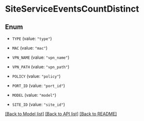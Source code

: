 # SiteServiceEventsCountDistinct

## Enum


* `TYPE` (value: `"type"`)

* `MAC` (value: `"mac"`)

* `VPN_NAME` (value: `"vpn_name"`)

* `VPN_PATH` (value: `"vpn_path"`)

* `POLICY` (value: `"policy"`)

* `PORT_ID` (value: `"port_id"`)

* `MODEL` (value: `"model"`)

* `SITE_ID` (value: `"site_id"`)


[[Back to Model list]](../README.md#documentation-for-models) [[Back to API list]](../README.md#documentation-for-api-endpoints) [[Back to README]](../README.md)


